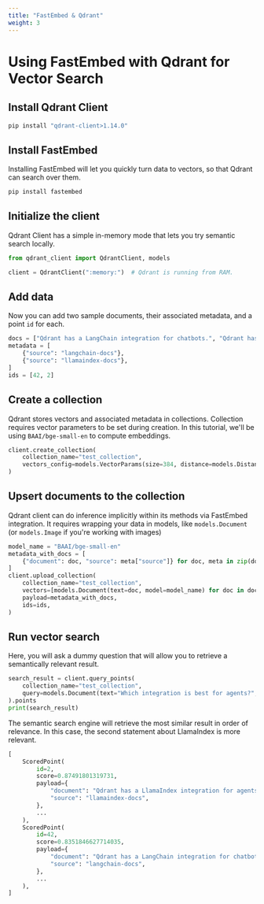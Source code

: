 ```yaml
---
title: "FastEmbed & Qdrant"
weight: 3
---
```


# Using FastEmbed with Qdrant for Vector Search

## Install Qdrant Client
```python
pip install "qdrant-client>1.14.0"
```

## Install FastEmbed
Installing FastEmbed will let you quickly turn data to vectors, so that Qdrant can search over them.
```python
pip install fastembed
```

## Initialize the client
Qdrant Client has a simple in-memory mode that lets you try semantic search locally. 
```python
from qdrant_client import QdrantClient, models

client = QdrantClient(":memory:")  # Qdrant is running from RAM.
```

## Add data
Now you can add two sample documents, their associated metadata, and a point `id` for each. 

```python
docs = ["Qdrant has a LangChain integration for chatbots.", "Qdrant has a LlamaIndex integration for agents."]
metadata = [
    {"source": "langchain-docs"},
    {"source": "llamaindex-docs"},
]
ids = [42, 2]
```
## Create a collection

Qdrant stores vectors and associated metadata in collections.
Collection requires vector parameters to be set during creation.
In this tutorial, we'll be using `BAAI/bge-small-en` to compute embeddings.

```python
client.create_collection(
    collection_name="test_collection",
    vectors_config=models.VectorParams(size=384, distance=models.Distance.COSINE)  # size and distance are model dependent, however, distance is almost always cosine
)
```

## Upsert documents to the collection

Qdrant client can do inference implicitly within its methods via FastEmbed integration.
It requires wrapping your data in models, like `models.Document` (or `models.Image` if you're working with images)

```python
model_name = "BAAI/bge-small-en"
metadata_with_docs = [
    {"document": doc, "source": meta["source"]} for doc, meta in zip(docs, metadata)
]
client.upload_collection(
    collection_name="test_collection",
    vectors=[models.Document(text=doc, model=model_name) for doc in docs],
    payload=metadata_with_docs,
    ids=ids,
)
```
## Run vector search

Here, you will ask a dummy question that will allow you to retrieve a semantically relevant result. 

```python
search_result = client.query_points(
    collection_name="test_collection",
    query=models.Document(text="Which integration is best for agents?", model=model_name)
).points
print(search_result)
```
The semantic search engine will retrieve the most similar result in order of relevance. In this case, the second statement about LlamaIndex is more relevant.

```python
[
    ScoredPoint(
        id=2, 
        score=0.87491801319731,
        payload={
            "document": "Qdrant has a LlamaIndex integration for agents.",
            "source": "llamaindex-docs",
        },
        ...
    ),
    ScoredPoint(
        id=42,
        score=0.8351846627714035,
        payload={
            "document": "Qdrant has a LangChain integration for chatbots.",
            "source": "langchain-docs",
        },
        ...
    ),
]
```